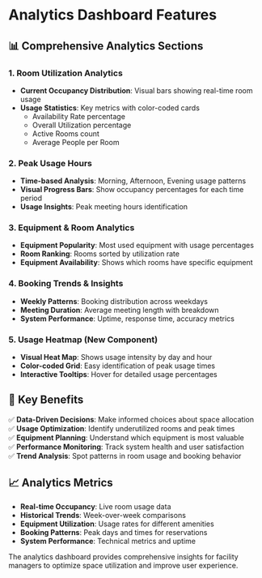 # Analytics Dashboard Features

## 📊 **Comprehensive Analytics Sections**

### **1. Room Utilization Analytics**
- **Current Occupancy Distribution**: Visual bars showing real-time room usage
- **Usage Statistics**: Key metrics with color-coded cards
  - Availability Rate percentage
  - Overall Utilization percentage  
  - Active Rooms count
  - Average People per Room

### **2. Peak Usage Hours**
- **Time-based Analysis**: Morning, Afternoon, Evening usage patterns
- **Visual Progress Bars**: Show occupancy percentages for each time period
- **Usage Insights**: Peak meeting hours identification

### **3. Equipment & Room Analytics**
- **Equipment Popularity**: Most used equipment with usage percentages
- **Room Ranking**: Rooms sorted by utilization rate
- **Equipment Availability**: Shows which rooms have specific equipment

### **4. Booking Trends & Insights**
- **Weekly Patterns**: Booking distribution across weekdays
- **Meeting Duration**: Average meeting length with breakdown
- **System Performance**: Uptime, response time, accuracy metrics

### **5. Usage Heatmap** (New Component)
- **Visual Heat Map**: Shows usage intensity by day and hour
- **Color-coded Grid**: Easy identification of peak usage times
- **Interactive Tooltips**: Hover for detailed usage percentages

## 🎯 **Key Benefits**

✅ **Data-Driven Decisions**: Make informed choices about space allocation  
✅ **Usage Optimization**: Identify underutilized rooms and peak times  
✅ **Equipment Planning**: Understand which equipment is most valuable  
✅ **Performance Monitoring**: Track system health and user satisfaction  
✅ **Trend Analysis**: Spot patterns in room usage and booking behavior  

## 📈 **Analytics Metrics**

- **Real-time Occupancy**: Live room usage data
- **Historical Trends**: Week-over-week comparisons  
- **Equipment Utilization**: Usage rates for different amenities
- **Booking Patterns**: Peak days and times for reservations
- **System Performance**: Technical metrics and uptime

The analytics dashboard provides comprehensive insights for facility managers to optimize space utilization and improve user experience.
